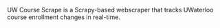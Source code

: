 UW Course Scrape is a Scrapy-based webscraper that tracks UWaterloo course enrollment changes in real-time.
